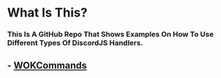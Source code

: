 # What Is This?
### This Is A GitHub Repo That Shows Examples On How To Use Different Types Of DiscordJS Handlers.

## - <a href="https://github.com/KrabbyBuckets/DJS-HANDLER--EXAMPLES--/WOKCommands">WOKCommands



